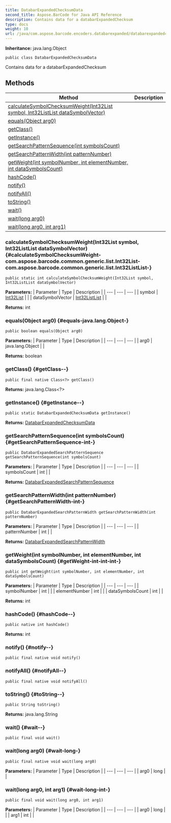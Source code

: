 ```yaml
---
title: DatabarExpandedChecksumData
second_title: Aspose.BarCode for Java API Reference
description: Contains data for a databarExpandedChecksum
type: docs
weight: 10
url: /java/com.aspose.barcode.encoders.databarexpanded/databarexpandedchecksumdata/
---
```

**Inheritance:**
java.lang.Object
```
public class DatabarExpandedChecksumData
```

Contains data for a databarExpandedChecksum
## Methods

| Method | Description |
| --- | --- |
| [calculateSymbolChecksumWeight(Int32List symbol, Int32ListList dataSymbolVector)](#calculateSymbolChecksumWeight-com.aspose.barcode.common.generic.list.Int32List-com.aspose.barcode.common.generic.list.Int32ListList-) |  |
| [equals(Object arg0)](#equals-java.lang.Object-) |  |
| [getClass()](#getClass--) |  |
| [getInstance()](#getInstance--) |  |
| [getSearchPatternSequence(int symbolsCount)](#getSearchPatternSequence-int-) |  |
| [getSearchPatternWidth(int patternNumber)](#getSearchPatternWidth-int-) |  |
| [getWeight(int symbolNumber, int elementNumber, int dataSymbolsCount)](#getWeight-int-int-int-) |  |
| [hashCode()](#hashCode--) |  |
| [notify()](#notify--) |  |
| [notifyAll()](#notifyAll--) |  |
| [toString()](#toString--) |  |
| [wait()](#wait--) |  |
| [wait(long arg0)](#wait-long-) |  |
| [wait(long arg0, int arg1)](#wait-long-int-) |  |
### calculateSymbolChecksumWeight(Int32List symbol, Int32ListList dataSymbolVector) {#calculateSymbolChecksumWeight-com.aspose.barcode.common.generic.list.Int32List-com.aspose.barcode.common.generic.list.Int32ListList-}
```
public static int calculateSymbolChecksumWeight(Int32List symbol, Int32ListList dataSymbolVector)
```




**Parameters:**
| Parameter | Type | Description |
| --- | --- | --- |
| symbol | [Int32List](../../com.aspose.barcode.common.generic.list/int32list) |  |
| dataSymbolVector | [Int32ListList](../../com.aspose.barcode.common.generic.list/int32listlist) |  |

**Returns:**
int
### equals(Object arg0) {#equals-java.lang.Object-}
```
public boolean equals(Object arg0)
```




**Parameters:**
| Parameter | Type | Description |
| --- | --- | --- |
| arg0 | java.lang.Object |  |

**Returns:**
boolean
### getClass() {#getClass--}
```
public final native Class<?> getClass()
```




**Returns:**
java.lang.Class<?>
### getInstance() {#getInstance--}
```
public static DatabarExpandedChecksumData getInstance()
```




**Returns:**
[DatabarExpandedChecksumData](../../com.aspose.barcode.encoders.databarexpanded/databarexpandedchecksumdata)
### getSearchPatternSequence(int symbolsCount) {#getSearchPatternSequence-int-}
```
public DatabarExpandedSearchPatternSequence getSearchPatternSequence(int symbolsCount)
```




**Parameters:**
| Parameter | Type | Description |
| --- | --- | --- |
| symbolsCount | int |  |

**Returns:**
[DatabarExpandedSearchPatternSequence](../../com.aspose.barcode.encoders.databarexpanded/databarexpandedsearchpatternsequence)
### getSearchPatternWidth(int patternNumber) {#getSearchPatternWidth-int-}
```
public DatabarExpandedSearchPatternWidth getSearchPatternWidth(int patternNumber)
```




**Parameters:**
| Parameter | Type | Description |
| --- | --- | --- |
| patternNumber | int |  |

**Returns:**
[DatabarExpandedSearchPatternWidth](../../com.aspose.barcode.encoders.databarexpanded/databarexpandedsearchpatternwidth)
### getWeight(int symbolNumber, int elementNumber, int dataSymbolsCount) {#getWeight-int-int-int-}
```
public int getWeight(int symbolNumber, int elementNumber, int dataSymbolsCount)
```




**Parameters:**
| Parameter | Type | Description |
| --- | --- | --- |
| symbolNumber | int |  |
| elementNumber | int |  |
| dataSymbolsCount | int |  |

**Returns:**
int
### hashCode() {#hashCode--}
```
public native int hashCode()
```




**Returns:**
int
### notify() {#notify--}
```
public final native void notify()
```




### notifyAll() {#notifyAll--}
```
public final native void notifyAll()
```




### toString() {#toString--}
```
public String toString()
```




**Returns:**
java.lang.String
### wait() {#wait--}
```
public final void wait()
```




### wait(long arg0) {#wait-long-}
```
public final native void wait(long arg0)
```




**Parameters:**
| Parameter | Type | Description |
| --- | --- | --- |
| arg0 | long |  |

### wait(long arg0, int arg1) {#wait-long-int-}
```
public final void wait(long arg0, int arg1)
```




**Parameters:**
| Parameter | Type | Description |
| --- | --- | --- |
| arg0 | long |  |
| arg1 | int |  |

